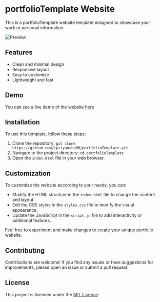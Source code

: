 # portfolioTemplate Website

This is a portfolioTemplate website template designed to showcase your work or personal information.

![Preview]()

## Features

- Clean and minimal design
- Responsive layout
- Easy to customize
- Lightweight and fast

## Demo

You can see a live demo of the website [here](https://codegridweb.netlify.app/)

## Installation

To use this template, follow these steps:

1. Clone the repository: `git clone https://github.com/tpriyanshu90/portfolioTemplate.git`
2. Navigate to the project directory: `cd portfolioTemplate`
3. Open the `index.html` file in your web browser.

## Customization

To customize the website according to your needs, you can:

- Modify the HTML structure in the `index.html` file to change the content and layout.
- Edit the CSS styles in the `styles.css` file to modify the visual appearance.
- Update the JavaScript in the `script.js` file to add interactivity or additional features.

Feel free to experiment and make changes to create your unique portfolio website.

## Contributing

Contributions are welcome! If you find any issues or have suggestions for improvements, please open an issue or submit a pull request.

## License

This project is licensed under the [MIT License](LICENSE).
